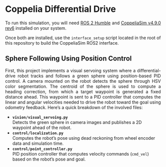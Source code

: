 # Coppelia Differential Drive

<p align="justify">
To run this simulation, you will need <a href="https://docs.ros.org/en/humble/Installation.html" target="_blank">ROS 2 Humble</a> and <a href="https://www.coppeliarobotics.com/" target="_blank">CoppeliaSim v4.9.0 rev6</a> installed on your system.
</p>

<p align="justify">
Once both are installed, use the <code>interface_setup</code> script located in the root of this repository to build the CoppeliaSim ROS2 interface.
</p>

## Sphere Following Using Position Control

<p align="justify">
First, this project implements a visual servoing system where a differential-drive robot tracks and follows a green sphere using position-based PID control. A camera mounted on the robot detects the sphere through HSV color segmentation. The centroid of the sphere is used to compute a heading correction, from which a target waypoint is generated a fixed distance ahead. This waypoint is sent to a PID controller that computes the linear and angular velocities needed to drive the robot toward the goal using odometry feedback. Here’s a quick breakdown of the involved files:
</p>

<ul>
  <li><strong><code>vision/visual_servoing.py</code></strong><br>
    Detects the green sphere in camera images and publishes a 2D waypoint ahead of the robot.
  </li>

  <li><strong><code>control/localization.py</code></strong><br>
    Computes the robot’s pose using dead reckoning from wheel encoder data and simulation time.
  </li>

  <li><strong><code>control/point_controller.py</code></strong><br>
    PID position controller that computes velocity commands (<code>cmd_vel</code>) based on the robot’s pose and goal.
  </li>
</ul>
